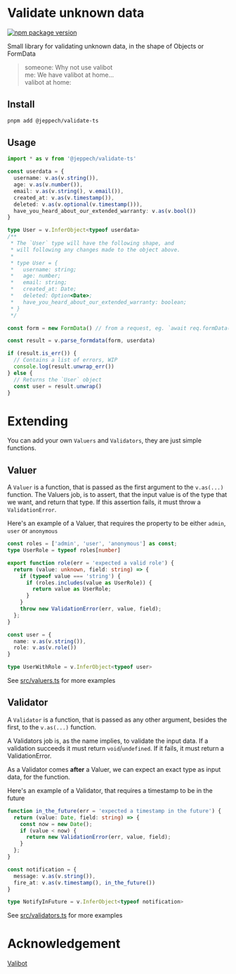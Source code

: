 # Validate unknown data
[![npm package version](https://img.shields.io/npm/v/@jeppech/validate-ts)](https://npmjs.com/package/@jeppech/validate-ts)

Small library for validating unknown data, in the shape of Objects or FormData

> someone: Why not use valibot  
> me: We have valibot at home...  
> valibot at home:

## Install
```sh
pnpm add @jeppech/validate-ts
```

## Usage

```ts
import * as v from '@jeppech/validate-ts'

const userdata = {
  username: v.as(v.string()),
  age: v.as(v.number()),
  email: v.as(v.string(), v.email()),
  created_at: v.as(v.timestamp()),
  deleted: v.as(v.optional(v.timestamp())),
  have_you_heard_about_our_extended_warranty: v.as(v.bool())
}

type User = v.InferObject<typeof userdata>
/**
 * The `User` type will have the following shape, and
 * will following any changes made to the object above.
 * 
 * type User = {
 *   username: string;
 *   age: number;
 *   email: string;
 *   created_at: Date;
 *   deleted: Option<Date>;
 *   have_you_heard_about_our_extended_warranty: boolean;
 * } 
 */

const form = new FormData() // from a request, eg. `await req.formData()`

const result = v.parse_formdata(form, userdata)

if (result.is_err()) {
  // Contains a list of errors, WIP
  console.log(result.unwrap_err())
} else {
  // Returns the `User` object
  const user = result.unwrap()
}
```

# Extending
You can add your own `Valuers` and `Validators`, they are just simple functions.

## Valuer
A `Valuer` is a function, that is passed as the first argument to the `v.as(...)` function.
The Valuers job, is to assert, that the input value is of the type that we want, and return that type.
If this assertion fails, it must throw a `ValidationError`.

Here's an example of a Valuer, that requires the property to be either `admin`, `user` or `anonymous`
```ts
const roles = ['admin', 'user', 'anonymous'] as const;
type UserRole = typeof roles[number]

export function role(err = 'expected a valid role') {
  return (value: unknown, field: string) => {
    if (typeof value === 'string') {
      if (roles.includes(value as UserRole)) {
        return value as UserRole;
      }
    }
    throw new ValidationError(err, value, field);
  };
}

const user = {
  name: v.as(v.string()),
  role: v.as(v.role())
}

type UserWithRole = v.InferObject<typeof user>
```
See [src/valuers.ts](src/valuers.ts) for more examples


## Validator
A `Validator` is a function, that is passed as any other argument, besides the first, to the `v.as(...)` function.

A Validators job is, as the name implies, to validate the input data. If a validation succeeds it must return `void`/`undefined`. If it fails, it must return a ValidationError.

As a Validator comes __after__ a Valuer, we can expect an exact type as input data, for the function.

Here's an example of a Validator, that requires a timestamp to be in the future
```ts
function in_the_future(err = 'expected a timestamp in the future') {
  return (value: Date, field: string) => {
    const now = new Date();
    if (value < now) {
      return new ValidationError(err, value, field);
    }
  };
}

const notification = {
  message: v.as(v.string()),
  fire_at: v.as(v.timestamp(), in_the_future())
}

type NotifyInFuture = v.InferObject<typeof notification>
```
See [src/validators.ts](src/validators.ts) for more examples

# Acknowledgement
[Valibot](https://github.com/fabian-hiller/valibot)
